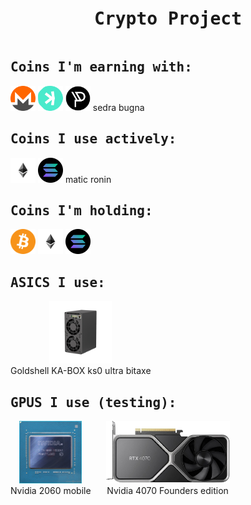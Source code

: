 <pre align="center"><h1>Crypto Project</h1></pre>

## <samp> Coins I'm earning with: </samp>
<p align="left">
    <a href="Monero/Monero.md"><img src="Monero/img/monero-logo.png" alt="monero" width="40" height="40"/></a>
    <a href="Kaspa/Kaspa.md"><img src="Kaspa/img/kaspa-logo.png" alt="kaspa" width="40" height="40"/></a>
    <a href="Pyrin/Pyrin.md"><img src="Pyrin/img/pyrin-logo.png" alt="pyrin" width="40" height="40"/></a>
    sedra
    bugna
</p>
    
## <samp> Coins I use actively: </samp>
<p align="left">
    <img src="img/ethereum-logo.png" alt="ethereum" width="40" height="40"/>
    <img src="img/solana-logo.png" alt="solana" width="40" height="40"/>
    matic
    ronin
</p>

## <samp> Coins I'm holding: </samp>
<p align="left">
    <img src="img/bitcoin-logo.png" alt="bitcoin" width="40" height="40"/>
    <img src="img/ethereum-logo.png" alt="ethereum" width="40" height="40"/>
    <img src="img/solana-logo.png" alt="solana" width="40" height="40"/>
</p>


## <samp> ASICS I use: </samp>
<p align="left">
    <div style="display: inline-block; text-align: center; margin-right: 20px;">
        <a href="https://www.goldshell.com/product/goldshell-ka-box/">
            <img src="img/goldshell-ka-box.webp" alt="gs ka box" width="100" height="100"/>
        </a>
        <br>
        <span>Goldshell KA-BOX</span>
        ks0 ultra
        bitaxe
    </div>
</p>


## <samp> GPUS I use (testing): </samp>

<p align="left">
    <div style="display: inline-block; text-align: center; margin-right: 20px;">
        <a href="/">
            <img src="img/2060-mobile.jpg" alt="2060" width="100" height="100"/>
        </a>
        <br>
        <span>Nvidia 2060 mobile</span>
    </div>
    <div style="display: inline-block; text-align: center;">
        <a href="/">
            <img src="img/4070-founders.png" alt="4070" width="auto" height="100"/>
        </a>
        <br>
        <span>Nvidia 4070 Founders edition</span>
    </div>
</p>
